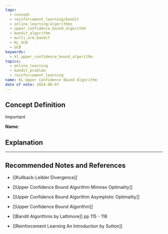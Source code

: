 ```yaml
---
tags:
  - concept
  - reinforcement_learning/bandit
  - online_learning/algorithms
  - upper_confidence_bound_algorithm
  - bandit_algorithm
  - multi_arm_bandit
  - KL_UCB
  - UCB
keywords:
  - kl_upper_confidence_bound_algorithm
topics:
  - online_learning
  - bandit_problem
  - reinforcement_learning
name: KL-Upper Confidence Bound Algorithm
date of note: 2024-08-07
---
```


## Concept Definition

>[!important]
>**Name**: 



## Explanation





-----------
##  Recommended Notes and References


- [[Kullback-Leibler Divergence]]

- [[Upper Confidence Bound Algorithm Minmax Optimality]]
- [[Upper Confidence Bound Algorithm Asymptotic Optimality]]
- [[Upper Confidence Bound Algorithm]]



- [[Bandit Algorithms by Lattimore]] pp 115 - 118
- [[Reinforcement Learning An Introduction by Sutton]]